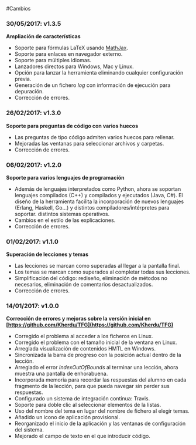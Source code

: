 #Cambios

### 30/05/2017: v1.3.5

**Ampliación de características**

- Soporte para fórmulas LaTeX usando [MathJax](https://www.mathjax.org).
- Soporte para enlaces en navegador externo.
- Soporte para múltiples idiomas.
- Lanzadores directos para Windows, Mac y Linux.
- Opción para lanzar la herramienta eliminando cualquier configuración previa.
- Generación de un fichero _log_ con información de ejecución para depuración.
- Corrección de errores.


### 26/02/2017: v1.3.0

**Soporte para preguntas de código con varios huecos**

- Las preguntas de tipo código admiten varios huecos para rellenar.
- Mejoradas las ventanas para seleccionar archivos y carpetas.
- Corrección de errores.

### 06/02/2017: v1.2.0

**Soporte para varios lenguajes de programación**

- Además de lenguajes interpretados como Python, ahora se soportan lenguajes compilados (C++) y compilados 
y ejecutados (Java, C#). El diseño de la herramienta facilita la incorporación de nuevos
lenguajes (Erlang, Haskell, Go...) y distintos compiladores/intérpretes para soportar.
 distintos sistemas operativos.
- Cambios en el estilo de las explicaciones.
- Corrección de errores. 

### 01/02/2017: v1.1.0

**Superación de lecciones y temas**

- Las lecciones se marcan como superadas al llegar a la pantalla final. 
- Los temas se marcan como superados al completar todas sus lecciones.
- Simplificación del código: rediseño, eliminación de métodos no necesarios, eliminación de comentarios desactualizados.
- Corrección de errores.


### 14/01/2017: v1.0.0
**Corrección de errores y mejoras sobre la versión inicial en [https://github.com/Kherdu/TFG](https://github.com/Kherdu/TFG)**

- Corregido el problema al acceder a los ficheros en Linux.
- Corregido el problema con el tamaño inicial de la ventana en Linux.
- Arreglada visualización de contenidos HMTL en Windows.
- Sincronizada la barra de progreso con la posición actual dentro de la lección.
- Arreglado el error *IndexOutOfBounds* al terminar una lección, ahora muestra una pantalla de enhorabuena.
- Incorporada memoria para recordar las respuestas del alumno en cada fragmento de la lección, para que pueda navegar 
sin perder sus respuestas.
- Configurado un sistema de integración continua: Travis.
- Soporte para doble clic al seleccionar elementos de la listas.
- Uso del nombre del tema en lugar del nombre de fichero al elegir temas.
- Añadido un icono de aplicación provisional.
- Reorganizado el inicio de la aplicación y las ventanas de configuración del sistema.
- Mejorado el campo de texto en el que introducir código.


